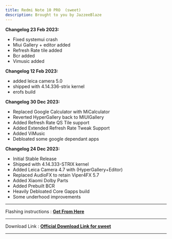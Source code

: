 ```yaml
---
title: Redmi Note 10 PRO  (sweet)
description: Brought to you by JazzeeBlaze
---
```


<b>Changelog 23 Feb 2023:</b>
- Fixed systemui crash
- Miui Gallery + editor added
- Refresh Rate tile added
- Bcr added
- Vimusic added

<b>Changelog 12 Feb 2023:</b>
- added leica camera 5.0
- shipped with 4.14.336-strix kernel
- erofs build

<b>Changelog 30 Dec 2023:</b>
- Replaced Google Calculator with MiCalculator
- Reverted HyperGallery back to MIUIGallery
- Added Refresh Rate QS Tile support
- Added Extended Refresh Rate Tweak Support
- Added ViMusic
- Debloated some google dependant apps

<b>Changelog 24 Dec 2023:</b>
- Initial Stable Release
- Shipped with 4.14.333-STRIX kernel
- Added Leica Camera 4.7 with (HyperGallery+Editor)
- Replaced AudioFX to retain Viper4FX 5.7
- Added Xiaomi Dolby Parts
- Added Prebuilt BCR
- Heavily Debloated Core Gapps build
- Some underhood improvements

----
Flashing instructions : [**Get From Here**](sweet_inst.md)

----
Download Link : [**Official Download Link for sweet**](https://sourceforge.net/projects/projectmatrixx/files/Android-14/sweet/)

----
